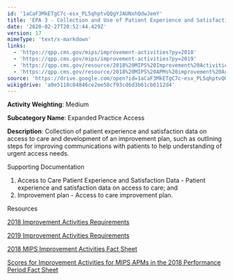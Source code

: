 ```yaml
---
id: '1aCaF3MkETgC7c-esx_PL5qhptvQQgYJAUNxhQdwJemY'
title: 'EPA 3 - Collection and Use of Patient Experience and Satisfaction Data on Access'
date: '2020-02-27T20:52:44.429Z'
version: 17
mimeType: 'text/x-markdown'
links:
  - 'https://qpp.cms.gov/mips/improvement-activities?py=2018'
  - 'https://qpp.cms.gov/mips/improvement-activities?py=2019'
  - 'https://qpp.cms.gov/resource/2018%20MIPS%20Improvement%20Activities%20Fact%20Sheet'
  - 'https://qpp.cms.gov/resource/2018%20MIPS%20APMs%20improvement%20Activities%20scores%20fact%20sheet'
source: 'https://drive.google.com/open?id=1aCaF3MkETgC7c-esx_PL5qhptvQQgYJAUNxhQdwJemY'
wikigdrive: 'a0e5118c84846ce2ee58cf93cd6d3b61cb6112d4'
---
```

**Activity Weighting**: Medium

**Subcategory Name**: Expanded Practice Access

**Description**: Collection of patient experience and satisfaction data on access to care and development of an improvement plan, such as outlining steps for improving communications with patients to help understanding of urgent access needs.

Supporting Documentation

1. Access to Care Patient Experience and Satisfaction Data - Patient experience and satisfaction data on access to care; and
2. Improvement plan - Access to care improvement plan.

Resources

[2018 Improvement Activities Requirements](https://qpp.cms.gov/mips/improvement-activities?py=2018)

[2019 Improvement Activities Requirements](https://qpp.cms.gov/mips/improvement-activities?py=2019)

[2018 MIPS Improvement Activities Fact Sheet](https://qpp.cms.gov/resource/2018%20MIPS%20Improvement%20Activities%20Fact%20Sheet)

[Scores for Improvement Activities for MIPS APMs in the 2018 Performance Period Fact Sheet](https://qpp.cms.gov/resource/2018%20MIPS%20APMs%20improvement%20Activities%20scores%20fact%20sheet)
